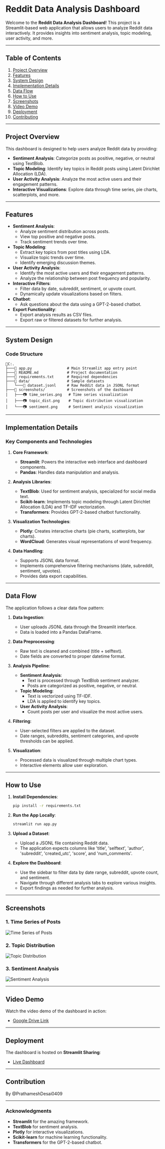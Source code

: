 # **Reddit Data Analysis Dashboard**

Welcome to the **Reddit Data Analysis Dashboard**! This project is a Streamlit-based web application that allows users to analyze Reddit data interactively. It provides insights into sentiment analysis, topic modeling, user activity, and more.

---

## **Table of Contents**

1. [Project Overview](#project-overview)
2. [Features](#features)
3. [System Design](#system-design)
4. [Implementation Details](#implementation-details)
5. [Data Flow](#data-flow)
6. [How to Use](#how-to-use)
7. [Screenshots](#screenshots)
8. [Video Demo](#video-demo)
9. [Deployment](#deployment)
10. [Contributing](#contributing)

---

## **Project Overview**

This dashboard is designed to help users analyze Reddit data by providing:

- **Sentiment Analysis**: Categorize posts as positive, negative, or neutral using TextBlob.
- **Topic Modeling**: Identify key topics in Reddit posts using Latent Dirichlet Allocation (LDA).
- **User Activity Analysis**: Analyze the most active users and their engagement patterns.
- **Interactive Visualizations**: Explore data through time series, pie charts, scatterplots, and more.

---

## **Features**

- **Sentiment Analysis**:
  - Analyze sentiment distribution across posts.
  - View top positive and negative posts.
  - Track sentiment trends over time.
- **Topic Modeling**:
  - Extract key topics from post titles using LDA.
  - Visualize topic trends over time.
  - Identify emerging discussion themes.
- **User Activity Analysis**:
  - Identify the most active users and their engagement patterns.
  - Analyze the relationship between post frequency and popularity.
- **Interactive Filters**:
  - Filter data by date, subreddit, sentiment, or upvote count.
  - Dynamically update visualizations based on filters.
- **Chatbot**:
  - Ask questions about the data using a GPT-2-based chatbot.
- **Export Functionality**:
  - Export analysis results as CSV files.
  - Export raw or filtered datasets for further analysis.

---

## **System Design**

### **Code Structure**

```
📂C:.
├───📜 app.py                # Main Streamlit app entry point
├───📖 README.md             # Project documentation
├───📝 requirements.txt      # Required dependencies
├───📂 data/                 # Sample datasets
│   └───📜 dataset.jsonl     # Raw Reddit data in JSONL format
├───📂 screenshots/          # Screenshots of the dashboard
│   ├───📷 time_series.png   # Time series visualization
│   ├───📷 topic_dist.png    # Topic distribution visualization
│   └───📷 sentiment.png     # Sentiment analysis visualization
```

---

## **Implementation Details**

### **Key Components and Technologies**

1. **Core Framework**:
   - **Streamlit**: Powers the interactive web interface and dashboard components.
   - **Pandas**: Handles data manipulation and analysis.

2. **Analysis Libraries**:
   - **TextBlob**: Used for sentiment analysis, specialized for social media text.
   - **Scikit-learn**: Implements topic modeling through Latent Dirichlet Allocation (LDA) and TF-IDF vectorization.
   - **Transformers**: Provides GPT-2-based chatbot functionality.

3. **Visualization Technologies**:
   - **Plotly**: Creates interactive charts (pie charts, scatterplots, bar charts).
   - **WordCloud**: Generates visual representations of word frequency.

4. **Data Handling**:
   - Supports JSONL data format.
   - Implements comprehensive filtering mechanisms (date, subreddit, sentiment, upvotes).
   - Provides data export capabilities.

---

## **Data Flow**

The application follows a clear data flow pattern:

1. **Data Ingestion**:
   - User uploads JSONL data through the Streamlit interface.
   - Data is loaded into a Pandas DataFrame.

2. **Data Preprocessing**:
   - Raw text is cleaned and combined (title + selftext).
   - Date fields are converted to proper datetime format.

3. **Analysis Pipeline**:
   - **Sentiment Analysis**:
     - Text is processed through TextBlob sentiment analyzer.
     - Posts are categorized as positive, negative, or neutral.
   - **Topic Modeling**:
     - Text is vectorized using TF-IDF.
     - LDA is applied to identify key topics.
   - **User Activity Analysis**:
     - Count posts per user and visualize the most active users.

4. **Filtering**:
   - User-selected filters are applied to the dataset.
   - Date ranges, subreddits, sentiment categories, and upvote thresholds can be applied.

5. **Visualization**:
   - Processed data is visualized through multiple chart types.
   - Interactive elements allow user exploration.

---

## **How to Use**

1. **Install Dependencies**:

   ```bash
   pip install -r requirements.txt
   ```

2. **Run the App Locally**:

   ```bash
   streamlit run app.py
   ```

3. **Upload a Dataset**:
   - Upload a JSONL file containing Reddit data.
   - The application expects columns like 'title', 'selftext', 'author', 'subreddit', 'created_utc', 'score', and 'num_comments'.

4. **Explore the Dashboard**:
   - Use the sidebar to filter data by date range, subreddit, upvote count, and sentiment.
   - Navigate through different analysis tabs to explore various insights.
   - Export findings as needed for further analysis.

---

## **Screenshots**

### **1. Time Series of Posts**

![Time Series of Posts](screenshots/timeseriesofposts.png)

### **2. Topic Distribution**

![Topic Distribution](screenshots/topicdistribution.png)

### **3. Sentiment Analysis**

![Sentiment Analysis](screenshots/sentimentanalysis.png)

---

## **Video Demo**

Watch the video demo of the dashboard in action:

- [Google Drive Link](https://drive.google.com/drive/folders/1c6HrPM2hPEcjdV7ZgFg0EpbWWYPqPw7H?usp=sharing)

---

## **Deployment**

The dashboard is hosted on **Streamlit Sharing**:

- [Live Dashboard](https://socialmedia1.streamlit.app/)

---

## **Contribution**

By @PrathameshDesai0409

---

### **Acknowledgments**

- **Streamlit** for the amazing framework.
- **TextBlob** for sentiment analysis.
- **Plotly** for interactive visualizations.
- **Scikit-learn** for machine learning functionality.
- **Transformers** for the GPT-2-based chatbot.
